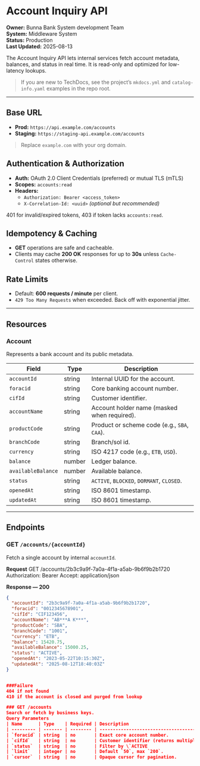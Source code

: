 # Account Inquiry API

**Owner:** Bunna Bank System development Team  
**System:** Middleware System  
**Status:** Production  
**Last Updated:** 2025-08-13

The Account Inquiry API lets internal services fetch account metadata, balances, and status in real time. It is read-only and optimized for low-latency lookups.

> If you are new to TechDocs, see the project’s `mkdocs.yml` and `catalog-info.yaml` examples in the repo root.

---

## Base URL

- **Prod:** `https://api.example.com/accounts`  
- **Staging:** `https://staging-api.example.com/accounts`

> Replace `example.com` with your org domain.

## Authentication & Authorization

- **Auth:** OAuth 2.0 Client Credentials (preferred) or mutual TLS (mTLS)
- **Scopes:** `accounts:read`
- **Headers:**
  - `Authorization: Bearer <access_token>`
  - `X-Correlation-Id: <uuid>` *(optional but recommended)*

401 for invalid/expired tokens, 403 if token lacks `accounts:read`.

## Idempotency & Caching

- **GET** operations are safe and cacheable.
- Clients may cache **200 OK** responses for up to **30s** unless `Cache-Control` states otherwise.

## Rate Limits

- Default: **600 requests / minute** per client.  
- `429 Too Many Requests` when exceeded. Back off with exponential jitter.

---

## Resources

### Account
Represents a bank account and its public metadata.

| Field | Type | Description |
|---|---|---|
| `accountId` | string | Internal UUID for the account. |
| `foracid` | string | Core banking account number. |
| `cifId` | string | Customer identifier. |
| `accountName` | string | Account holder name (masked when required). |
| `productCode` | string | Product or scheme code (e.g., `SBA`, `CAA`). |
| `branchCode` | string | Branch/sol id. |
| `currency` | string | ISO 4217 code (e.g., `ETB`, `USD`). |
| `balance` | number | Ledger balance. |
| `availableBalance` | number | Available balance. |
| `status` | string | `ACTIVE`, `BLOCKED`, `DORMANT`, `CLOSED`. |
| `openedAt` | string | ISO 8601 timestamp. |
| `updatedAt` | string | ISO 8601 timestamp. |

---

## Endpoints

### GET `/accounts/{accountId}`
Fetch a single account by internal `accountId`.

**Request**
GET /accounts/2b3c9a9f-7a0a-4f1a-a5ab-9b6f9b2b1720
Authorization: Bearer <token>
Accept: application/json


**Response — 200**
```json
{
  "accountId": "2b3c9a9f-7a0a-4f1a-a5ab-9b6f9b2b1720",
  "foracid": "0012345678901",
  "cifId": "CIF123456",
  "accountName": "AB***A K***",
  "productCode": "SBA",
  "branchCode": "1001",
  "currency": "ETB",
  "balance": 15420.75,
  "availableBalance": 15000.25,
  "status": "ACTIVE",
  "openedAt": "2023-05-22T10:15:30Z",
  "updatedAt": "2025-08-12T18:40:03Z"
}


###Failure
404 if not found
410 if the account is closed and purged from lookup

### GET /accounts
Search or fetch by business keys.
Query Parameters
| Name      | Type    | Required | Description                             |         |         |           |
| --------- | ------- | -------- | --------------------------------------- | ------- | ------- | --------- |
| `foracid` | string  | no       | Exact core account number.              |         |         |           |
| `cifId`   | string  | no       | Customer identifier (returns multiple). |         |         |           |
| `status`  | string  | no       | Filter by \`ACTIVE                      | BLOCKED | DORMANT | CLOSED\`. |
| `limit`   | integer | no       | Default `50`, max `200`.                |         |         |           |
| `cursor`  | string  | no       | Opaque cursor for pagination.           |         |         |           |
